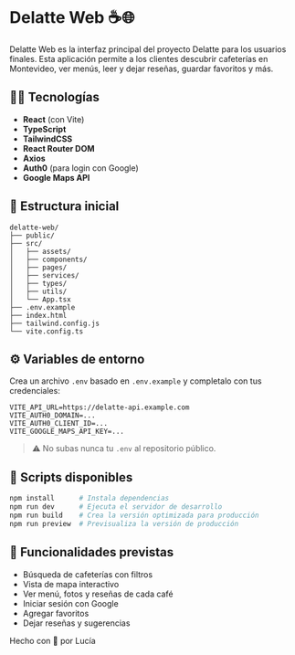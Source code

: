 # Delatte Web ☕🌐

Delatte Web es la interfaz principal del proyecto Delatte para los usuarios finales. Esta aplicación permite a los clientes descubrir cafeterías en Montevideo, ver menús, leer y dejar reseñas, guardar favoritos y más.

## 🧑‍💻 Tecnologías

- **React** (con Vite)
- **TypeScript**
- **TailwindCSS**
- **React Router DOM**
- **Axios**
- **Auth0** (para login con Google)
- **Google Maps API**

## 📁 Estructura inicial

```
delatte-web/
├── public/
├── src/
│   ├── assets/
│   ├── components/
│   ├── pages/
│   ├── services/
│   ├── types/
│   ├── utils/
│   └── App.tsx
├── .env.example
├── index.html
├── tailwind.config.js
└── vite.config.ts
```

## ⚙️ Variables de entorno

Crea un archivo `.env` basado en `.env.example` y completalo con tus credenciales:

```
VITE_API_URL=https://delatte-api.example.com
VITE_AUTH0_DOMAIN=...
VITE_AUTH0_CLIENT_ID=...
VITE_GOOGLE_MAPS_API_KEY=...
```

> ⚠️ No subas nunca tu `.env` al repositorio público.

## 🏁 Scripts disponibles

```bash
npm install      # Instala dependencias
npm run dev      # Ejecuta el servidor de desarrollo
npm run build    # Crea la versión optimizada para producción
npm run preview  # Previsualiza la versión de producción
```

## 🧭 Funcionalidades previstas

- Búsqueda de cafeterías con filtros
- Vista de mapa interactivo
- Ver menú, fotos y reseñas de cada café
- Iniciar sesión con Google
- Agregar favoritos
- Dejar reseñas y sugerencias

Hecho con 💛 por Lucía
